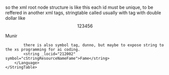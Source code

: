 so the xml root node structure is like this
each id must be unique, to be reffered in another xml tags, stringtable called usually with tag with double dollar like $$123456$$

<stringmods>
    <StringTable>
        <Language name="English">
            <string _locid="603784">Munir</string>

            there is also symbol tag, dunno, but maybe to expose string to the xs programming for ai coding.
            <string _locid="212002" symbol="cStringResourceNameFame">Fame</string>
        </Language>
    </StringTable>
</stringmods>
